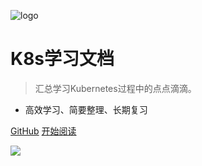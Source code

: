 <!-- _coverpage.md -->

![logo](https://52lu.github.io/k8s-learn-doc/public/author.png)


# **K8s学习文档**

> 汇总学习Kubernetes过程中的点点滴滴。

- 高效学习、简要整理、长期复习


[GitHub](https://github.com/52lu)
[开始阅读](README.md)

<!-- 背景色 -->
<!-- ![color](#f0f0f0) -->

<!-- 背景图片 -->
![](https://52lu.github.io/k8s-learn-doc/public/img/bg.jpg)